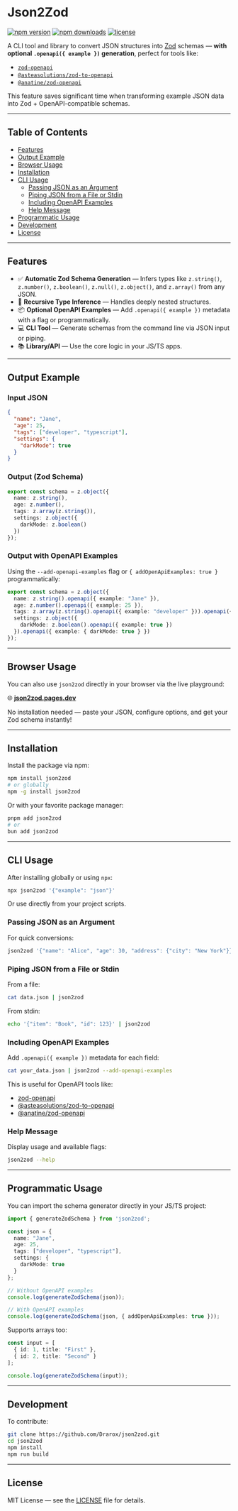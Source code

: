 # Json2Zod

[![npm version](https://img.shields.io/npm/v/json2zod?logo=npm)](https://www.npmjs.com/package/json2zod)
[![npm downloads](https://img.shields.io/npm/dm/json2zod?logo=npm)](https://www.npmjs.com/package/json2zod)
[![license](https://img.shields.io/npm/l/json2zod.svg)](https://github.com/YOUR-USERNAME/json2zod/blob/main/LICENSE)


A CLI tool and library to convert JSON structures into [Zod](https://zod.dev) schemas — **with optional `.openapi({ example })` generation**, perfect for tools like:

- [`zod-openapi`](https://www.npmjs.com/package/zod-openapi)
- [`@asteasolutions/zod-to-openapi`](https://www.npmjs.com/package/@asteasolutions/zod-to-openapi)
- [`@anatine/zod-openapi`](https://www.npmjs.com/package/@anatine/zod-openapi)

This feature saves significant time when transforming example JSON data into Zod + OpenAPI-compatible schemas.

---

## Table of Contents

- [Features](#features)
- [Output Example](#output-example)
- [Browser Usage](#browser-usage)
- [Installation](#installation)
- [CLI Usage](#cli-usage)
  - [Passing JSON as an Argument](#passing-json-as-an-argument)
  - [Piping JSON from a File or Stdin](#piping-json-from-a-file-or-stdin)
  - [Including OpenAPI Examples](#including-openapi-examples)
  - [Help Message](#help-message)
- [Programmatic Usage](#programmatic-usage)
- [Development](#development)
- [License](#license)

---

## Features

- ✅ **Automatic Zod Schema Generation** — Infers types like `z.string()`, `z.number()`, `z.boolean()`, `z.null()`, `z.object()`, and `z.array()` from any JSON.
- 🔁 **Recursive Type Inference** — Handles deeply nested structures.
- 📦 **Optional OpenAPI Examples** — Add `.openapi({ example })` metadata with a flag or programmatically.
- 💻 **CLI Tool** — Generate schemas from the command line via JSON input or piping.
- 📚 **Library/API** — Use the core logic in your JS/TS apps.

---

## Output Example

### Input JSON

```json
{
  "name": "Jane",
  "age": 25,
  "tags": ["developer", "typescript"],
  "settings": {
    "darkMode": true
  }
}
````

### Output (Zod Schema)

```ts
export const schema = z.object({
  name: z.string(),
  age: z.number(),
  tags: z.array(z.string()),
  settings: z.object({
    darkMode: z.boolean()
  })
});
```

### Output with OpenAPI Examples

Using the `--add-openapi-examples` flag or `{ addOpenApiExamples: true }` programmatically:

```ts
export const schema = z.object({
  name: z.string().openapi({ example: "Jane" }),
  age: z.number().openapi({ example: 25 }),
  tags: z.array(z.string().openapi({ example: "developer" })).openapi({ example: ["developer", "typescript"] }),
  settings: z.object({
    darkMode: z.boolean().openapi({ example: true })
  }).openapi({ example: { darkMode: true } })
});
```

---

## Browser Usage

You can also use `json2zod` directly in your browser via the live playground:

🌐 **[json2zod.pages.dev](https://json2zod.pages.dev/)**

No installation needed — paste your JSON, configure options, and get your Zod schema instantly!

---

## Installation

Install the package via npm:

```bash
npm install json2zod
# or globally
npm -g install json2zod
````

Or with your favorite package manager:

```bash
pnpm add json2zod
# or
bun add json2zod
```

---

## CLI Usage

After installing globally or using `npx`:

```bash
npx json2zod '{"example": "json"}'
```

Or use directly from your project scripts.

### Passing JSON as an Argument

For quick conversions:

```bash
json2zod '{"name": "Alice", "age": 30, "address": {"city": "New York"}}'
```

### Piping JSON from a File or Stdin

From a file:

```bash
cat data.json | json2zod
```

From stdin:

```bash
echo '{"item": "Book", "id": 123}' | json2zod
```

### Including OpenAPI Examples

Add `.openapi({ example })` metadata for each field:

```bash
cat your_data.json | json2zod --add-openapi-examples
```

This is useful for OpenAPI tools like:

* [zod-openapi](https://www.npmjs.com/package/zod-openapi)
* [@asteasolutions/zod-to-openapi](https://www.npmjs.com/package/@asteasolutions/zod-to-openapi)
* [@anatine/zod-openapi](https://www.npmjs.com/package/@anatine/zod-openapi)

### Help Message

Display usage and available flags:

```bash
json2zod --help
```

---

## Programmatic Usage

You can import the schema generator directly in your JS/TS project:

```ts
import { generateZodSchema } from 'json2zod';

const json = {
  name: "Jane",
  age: 25,
  tags: ["developer", "typescript"],
  settings: {
    darkMode: true
  }
};

// Without OpenAPI examples
console.log(generateZodSchema(json));

// With OpenAPI examples
console.log(generateZodSchema(json, { addOpenApiExamples: true }));
```

Supports arrays too:

```ts
const input = [
  { id: 1, title: "First" },
  { id: 2, title: "Second" }
];

console.log(generateZodSchema(input));
```


---

## Development

To contribute:

```bash
git clone https://github.com/Drarox/json2zod.git
cd json2zod
npm install
npm run build
```

---

## License

MIT License — see the [LICENSE](https://github.com/Drarox/json2zod/blob/master/LICENSE) file for details.
